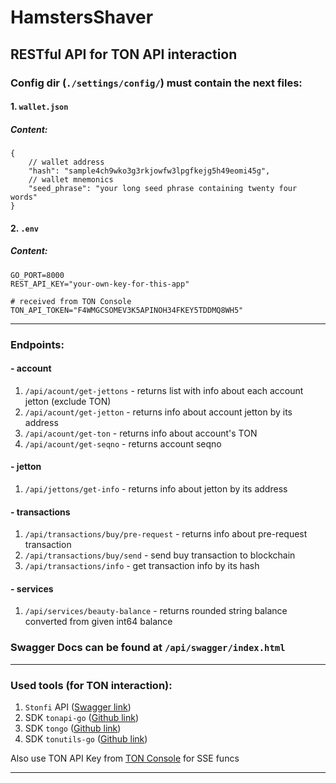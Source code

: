 # HamstersShaver

## RESTful API for TON API interaction


### Config dir (`./settings/config/`) must contain the next files:

#### 1. `wallet.json`
##### Content:

```json5
{
	// wallet address
	"hash": "sample4ch9wko3g3rkjowfw3lpgfkejg5h49eomi45g",
	// wallet mnemonics
	"seed_phrase": "your long seed phrase containing twenty four words"
}
```

#### 2. `.env`
##### Content:

```dotenv
GO_PORT=8000
REST_API_KEY="your-own-key-for-this-app"

# received from TON Console
TON_API_TOKEN="F4WMGCSOMEV3K5APINOH34FKEY5TDDMQ8WH5"

```

<hr>

### Endpoints:

#### - account
1. `/api/acount/get-jettons` - returns list with info about each account jetton (exclude TON)
2. `/api/acount/get-jetton` - returns info about account jetton by its address
3. `/api/acount/get-ton` - returns info about account's TON
4. `/api/acount/get-seqno` - returns account seqno

#### - jetton
1. `/api/jettons/get-info` - returns info about jetton by its address

#### - transactions
1. `/api/transactions/buy/pre-request` - returns info about pre-request transaction
2. `/api/transactions/buy/send` - send buy transaction to blockchain
3. `/api/transactions/info` - get transaction info by its hash

#### - services
1. `/api/services/beauty-balance` - returns rounded string balance converted from given int64 balance


### Swagger Docs can be found at `/api/swagger/index.html`

<hr>

### Used tools (for TON interaction):

1. `Stonfi` API ([Swagger link](https://api.ston.fi/swagger-ui/))
2. SDK `tonapi-go` ([Github link](https://github.com/tonkeeper/tonapi-go))
3. SDK `tongo` ([Github link](https://github.com/tonkeeper/tongo))
4. SDK `tonutils-go` ([Github link](https://github.com/xssnick/tonutils-go))

Also use TON API Key from [TON Console](https://tonconsole.com/tonapi/api-keys) for SSE funcs

<hr>
